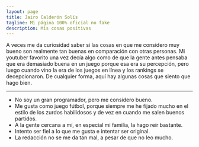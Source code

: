 ```yaml
---
layout: page
title: Jairo Calderón Solís
tagline: Mi página 100% oficial no fake
description: Mis cosas positivas
---
```


A veces me da curiosidad saber si las cosas en que me considero muy bueno son realmente tan buenas en comparación con otras
personas. Mi youtuber favorito una vez decía algo como de que la gente antes pensaba que era demasiado buena en un juego porque
esa era su percepción, pero luego cuando vino la era de los juegos en línea y los rankings se decepcionaron. De cualquier forma,
aquí hay algunas cosas que siento que hago bien.

---

- No soy un gran programador, pero me considero bueno.
- Me gusta como juego fútbol, porque siempre me he fijado mucho en el estilo de los zurdos habilidosos y de vez en cuando me salen buenos partidos.
- A la gente cercana a mí, en especial mi familia, la hago reír bastante.
- Intento ser fiel a lo que me gusta e intentar ser original.
- La redacción no se me da tan mal, a pesar de que no leo mucho.